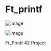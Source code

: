 # Ft_printf
![image](https://user-images.githubusercontent.com/117649637/236709294-62be23a0-067d-49e7-a1e6-1aa75273792c.png)

![image](https://user-images.githubusercontent.com/117649637/236709287-891e2dac-eeb7-4bd3-b6df-7bb5fbaa3859.png)

Ft_Printf 42 Project
